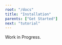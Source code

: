 ```yaml
---
root: "/docs"
title: "Installation"
parents: ["Get Started"]
next: "tutorial"
---
```


Work in Progress.
